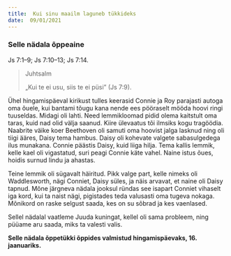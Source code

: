 ```yaml
---
title:  Kui sinu maailm laguneb tükkideks  
date:  09/01/2021  
---
```


### Selle nädala õppeaine
Js 7:1–9; Js 7:10–13; Js 7:14.

> <p>Juhtsalm</p>
> „Kui te ei usu, siis te ei püsi” (Js 7:9).

Ühel hingamispäeval kirikust tulles keerasid Connie ja Roy parajasti autoga oma õuele, kui bantami tõugu kana nende ees pööraselt mööda hoovi ringi tuuseldas. Midagi oli lahti. Need lemmikloomad pidid olema kaitstult oma taras, kuid nad olid välja saanud. Kiire ülevaatus tõi ilmsiks kogu tragöödia. Naabrite väike koer Beethoven oli samuti oma hoovist jalga lasknud ning oli tiigi ääres, Daisy tema hambus. Daisy oli kohevate valgete sabasulgedega ilus munakana. Connie päästis Daisy, kuid liiga hilja. Tema kallis lemmik, kelle kael oli vigastatud, suri peagi Connie käte vahel. Naine istus õues, hoidis surnud lindu ja ahastas.

Teine lemmik oli sügavalt häiritud. Pikk valge part, kelle nimeks oli Waddlesworth, nägi Conniet, Daisy süles, ja näis arvavat, et naine oli Daisy tapnud. Mõne järgneva nädala jooksul ründas see isapart Conniet vihaselt iga kord, kui ta naist nägi, pigistades teda valusasti oma tugeva nokaga. Mõnikord on raske selgust saada, kes on su sõbrad ja kes vaenlased.

Sellel nädalal vaatleme Juuda kuningat, kellel oli sama probleem, ning püüame aru saada, miks ta valesti valis.

__Selle nädala õppetükki õppides valmistud hingamispäevaks, 16. jaanuariks.__